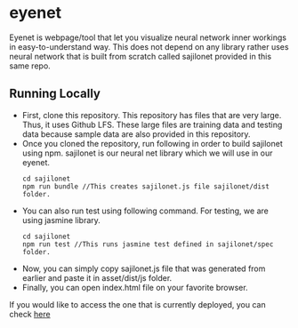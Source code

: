 # eyenet
Eyenet is webpage/tool that let you visualize neural network inner workings in easy-to-understand way. This does not depend on any library rather uses neural network that is built from scratch called sajilonet provided in this same repo.

## Running Locally
- First, clone this repository. This repository has files that are very large. Thus, it uses Github LFS. These 
  large files are training data and testing data because sample data are also provided in this repository. 
- Once you cloned the repository, run following in order to build sajilonet using npm. sajilonet is our
  neural net library which we will use in our eyenet. 
  ```
  cd sajilonet
  npm run bundle //This creates sajilonet.js file sajilonet/dist folder.
  ```
- You can also run test using following command. For testing, we are using jasmine library. 
  ```
  cd sajilonet 
  npm run test //This runs jasmine test defined in sajilonet/spec folder. 
  ```
- Now, you can simply copy sajilonet.js file that was generated from earlier and paste it in asset/dist/js 
  folder. 
- Finally, you can open index.html file on your favorite browser. 

If you would like to access the one that is currently deployed, you can check [here](https://paudelbikram.github.io/eyenet/)